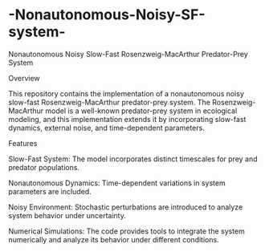 # -Nonautonomous-Noisy-SF-system-
Nonautonomous Noisy Slow-Fast Rosenzweig-MacArthur Predator-Prey System

Overview

This repository contains the implementation of a nonautonomous noisy slow-fast Rosenzweig-MacArthur predator-prey system. The Rosenzweig-MacArthur model is a well-known predator-prey system in ecological modeling, and this implementation extends it by incorporating slow-fast dynamics, external noise, and time-dependent parameters.

Features

Slow-Fast System: The model incorporates distinct timescales for prey and predator populations.

Nonautonomous Dynamics: Time-dependent variations in system parameters are included.

Noisy Environment: Stochastic perturbations are introduced to analyze system behavior under uncertainty.

Numerical Simulations: The code provides tools to integrate the system numerically and analyze its behavior under different conditions.
